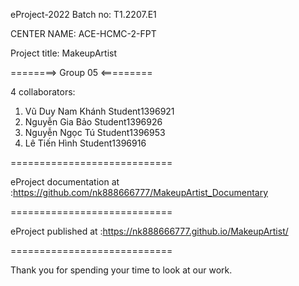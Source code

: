 eProject-2022
Batch no: T1.2207.E1

CENTER NAME: ACE-HCMC-2-FPT

Project title: MakeupArtist

========> Group 05 <=========

4 collaborators:

1. Vũ Duy Nam Khánh Student1396921 
2. Nguyễn Gia Bảo Student1396926 
3. Nguyễn Ngọc Tú Student1396953 
4. Lê Tiến Hình Student1396916

============================

eProject documentation at :https://github.com/nk888666777/MakeupArtist_Documentary

============================

eProject published at :https://nk888666777.github.io/MakeupArtist/

============================

Thank you for spending your time to look at our work.
